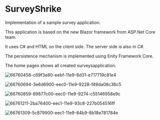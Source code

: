 # SurveyShrike
Implementation of a sample survey application.

This application is based on the new Blazor framework from ASP.Net Core team.

It uses C# and HTML on the client side. The server side is also in C#.

The persistence mechanism is implemented using Enity Framework Core.

The home pages shows all created surveysapplication.

![66760458-c69f3e80-eebf-11e9-8d31-e717719c81e4](https://user-images.githubusercontent.com/46348569/66770889-5bad3200-eed6-11e9-9606-3da53940962d.png)

![66760694-3e6d6900-eec0-11e9-9228-f49da08c36c5](https://user-images.githubusercontent.com/46348569/66770909-67005d80-eed6-11e9-8dc2-1182978dfcc9.png)

![66760859-89877c00-eec0-11e9-9274-c55146958e9c](https://user-images.githubusercontent.com/46348569/66770928-71225c00-eed6-11e9-93a1-5c56a6bee668.png)

![66761211-2ba76400-eec1-11e9-93c8-227b054516ff](https://user-images.githubusercontent.com/46348569/66770940-78e20080-eed6-11e9-8014-c27e995046f5.png)

![66761309-5c879900-eec1-11e9-84b9-8b18e781784e](https://user-images.githubusercontent.com/46348569/66770954-80a1a500-eed6-11e9-8657-a87caabf7ff2.png)

